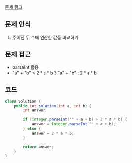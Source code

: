 [문제 링크](https://school.programmers.co.kr/learn/courses/30/lessons/181938)

## 문제 인식

1. 주어진 두 수에 연산한 값들 비교하기

## 문제 접근

- parseInt 활용
- "a" + "b" > 2 * a * b ? "a" + "b" : 2 * a * b

## 코드

```java
class Solution {
    public int solution(int a, int b) {
        int answer;

        if (Integer.parseInt("" + a + b) > 2 * a * b) {
            answer = Integer.parseInt("" + a + b);
        } else {
            answer = 2 * a * b;
        }

        return answer;
    }
}
```

